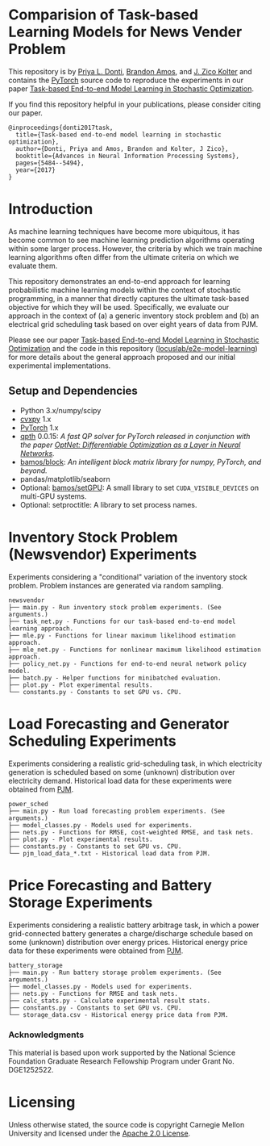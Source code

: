# Comparision of Task-based Learning Models for News Vender Problem

This repository is by 
[Priya L. Donti](https://www.priyadonti.com),
[Brandon Amos](http://bamos.github.io),
and [J. Zico Kolter](http://zicokolter.com)
and contains the [PyTorch](https://pytorch.org) source code to
reproduce the experiments in our paper
[Task-based End-to-end Model Learning in Stochastic Optimization](https://arxiv.org/abs/1703.04529).

If you find this repository helpful in your publications,
please consider citing our paper.

```
@inproceedings{donti2017task,
  title={Task-based end-to-end model learning in stochastic optimization},
  author={Donti, Priya and Amos, Brandon and Kolter, J Zico},
  booktitle={Advances in Neural Information Processing Systems},
  pages={5484--5494},
  year={2017}
}
```

# Introduction

As machine learning techniques have become more ubiquitous, it has become 
common to see machine learning prediction algorithms operating within some 
larger process. However, the criteria by which we train machine learning 
algorithms often differ from the ultimate criteria on which we evaluate them.

This repository demonstrates an end-to-end approach for learning probabilistic 
machine learning models within the context of stochastic programming, in a 
manner that directly captures the ultimate task-based objective for which they 
will be used. Specifically, we evaluate our approach in the context of
(a) a generic inventory stock problem and (b) an electrical grid scheduling
task based on over eight years of data from PJM.

Please see our paper [Task-based End-to-end Model Learning in Stochastic Optimization](https://arxiv.org/abs/1703.04529)
and the code in this repository ([locuslab/e2e-model-learning](https://github.com/locuslab/e2e-model-learning))
for more details about the general approach proposed and our initial
experimental implementations.


## Setup and Dependencies

+ Python 3.x/numpy/scipy
+ [cvxpy](http://www.cvxpy.org/en/latest/) 1.x
+ [PyTorch](https://pytorch.org) 1.x
+ [qpth](https://github.com/locuslab/qpth) 0.0.15:
  *A fast QP solver for PyTorch released in conjunction with the paper 
  [OptNet: Differentiable Optimization as a Layer in Neural Networks](https://arxiv.org/abs/1703.00443).*
+ [bamos/block](https://github.com/bamos/block):
  *An intelligent block matrix library for numpy, PyTorch, and beyond.*
+ pandas/matplotlib/seaborn
+ Optional: [bamos/setGPU](https://github.com/bamos/setGPU):
  A small library to set `CUDA_VISIBLE_DEVICES` on multi-GPU systems.
+ Optional: setproctitle: A library to set process names.

# Inventory Stock Problem (Newsvendor) Experiments

Experiments considering a "conditional" variation of the inventory stock problem. 
Problem instances are generated via random sampling.

```
newsvendor
├── main.py - Run inventory stock problem experiments. (See arguments.)
├── task_net.py - Functions for our task-based end-to-end model learning approach.
├── mle.py - Functions for linear maximum likelihood estimation approach.
├── mle_net.py - Functions for nonlinear maximum likelihood estimation approach.
├── policy_net.py - Functions for end-to-end neural network policy model.
├── batch.py - Helper functions for minibatched evaluation.
├── plot.py - Plot experimental results.
└── constants.py - Constants to set GPU vs. CPU.
```

# Load Forecasting and Generator Scheduling Experiments

Experiments considering a realistic grid-scheduling task, in which
electricity generation is scheduled based on some (unknown) distribution
over electricity demand. Historical load data for these experiments were obtained from
[PJM](http://www.pjm.com/markets-and-operations/ops-analysis/historical-load-data.aspx).

```
power_sched
├── main.py - Run load forecasting problem experiments. (See arguments.)
├── model_classes.py - Models used for experiments.
├── nets.py - Functions for RMSE, cost-weighted RMSE, and task nets.
├── plot.py - Plot experimental results.
├── constants.py - Constants to set GPU vs. CPU.
└── pjm_load_data_*.txt - Historical load data from PJM.
```

# Price Forecasting and Battery Storage Experiments

Experiments considering a realistic battery arbitrage task, in which
a power grid-connected battery generates a charge/discharge schedule 
based on some (unknown) distribution
over energy prices. Historical energy price data for these experiments were obtained from
[PJM](http://www.pjm.com/markets-and-operations/energy/real-time/monthlylmp.aspx).

```
battery_storage
├── main.py - Run battery storage problem experiments. (See arguments.)
├── model_classes.py - Models used for experiments.
├── nets.py - Functions for RMSE and task nets.
├── calc_stats.py - Calculate experimental result stats.
├── constants.py - Constants to set GPU vs. CPU.
└── storage_data.csv - Historical energy price data from PJM.
```

### Acknowledgments

This material is based upon work supported by the 
National Science Foundation Graduate Research Fellowship Program under
Grant No. DGE1252522. 

# Licensing

Unless otherwise stated, the source code is copyright
Carnegie Mellon University and licensed under the
[Apache 2.0 License](./LICENSE).
